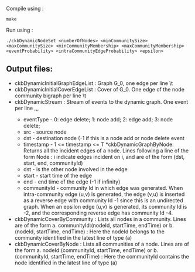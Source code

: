 Compile using :
```
make
```

Run using :
```
./ckbDynamicNodeSet <numberOfNodes> <minCommunitySize> <maxCommunitySize> <minCommunityMembership> <maxCommunityMembership> <eventProbability> <intraCommunityEdgeProbability> <epsilon>
```

## Output files:
* ckbDynamicInitialGraphEdgeList : Graph G_0, one edge per line <src>\t<dst>
* ckbDynamicInitialCoverEdgeList : Cover of G_0. One edge of the node community bigraph per line <nodeId>\t<communityId>
* ckbDynamicStream : Stream of events to the dynamic graph. One event per line <eventType>,<src>,<dst>,<timestamp>
	* eventType  - 0: edge delete; 1: node add; 2: edge add; 3: node delete;
	* src - source node
	* dst - destination node (-1 if this is a node add or node delete event
	* timestamp - 1 <= timestamp <= T
*ckbDynamicGraphByNode: Returns all the incident edges of a node. Lines following a line of the form Node : i indicate edges incident on i, and are of the form
(dst, start, end, communityId)
	* dst - is the other node involved in the edge
	* start - start time of the edge
	* end - end time of the edge (-1 if infinity)
	* communityId -   community Id in which edge was generated. When intra-community edge (u,v) is generated, the edge (v,u) is inserted as a reverse edge with community Id -1 since this is an undirected graph. When an epsilon edge (u,v) is generated, its community Id is -2, and the corresponding reverse edge has community Id -4.
* ckbDynamicCoverByCommunity : Lists all nodes in a community. Lines are of the form
	a. communityId:(nodeId, startTime, endTime) or
	b. (nodeId, startTime, endTime) : Here the nodeId belongs to the community identified in the latest line of type (a)
* ckbDynamicCoverByNode : Lists all communities of a node. Lines are of the form
	a. nodeId:(communityId, startTime, endTime) or
	b. (communityId, startTime, endTime) : Here the communityId contains the node identified in the latest line of type (a)

